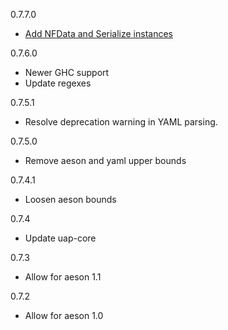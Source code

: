0.7.7.0
* [Add NFData and Serialize instances](https://github.com/ua-parser/uap-haskell/pull/16)

0.7.6.0
* Newer GHC support
* Update regexes

0.7.5.1
* Resolve deprecation warning in YAML parsing.

0.7.5.0
* Remove aeson and yaml upper bounds

0.7.4.1
* Loosen aeson bounds

0.7.4
* Update uap-core

0.7.3
* Allow for aeson 1.1

0.7.2
* Allow for aeson 1.0

